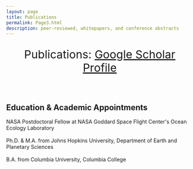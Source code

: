 ```yaml
---
layout: page
title: Publications
permalink: Page3.html
description: peer-reviewed, whitepapers, and conference abstracts
---
```


<center>
  <p style="font-size:30px">
    Publications: 
    <a href="https://scholar.google.com/citations?user=X-cCqywAAAAJ&hl=en" target="_blank">Google Scholar Profile</a>
  </p>
</center>

<br>


## Education & Academic Appointments 
NASA Postdoctoral Fellow at NASA Goddard Space Flight Center's Ocean Ecology Laboratory <br>
<br>
Ph.D. & M.A. from Johns Hopkins University, Department of Earth and Planetary Sciences <br>
<br>
B.A. from Columbia University, Columbia College
